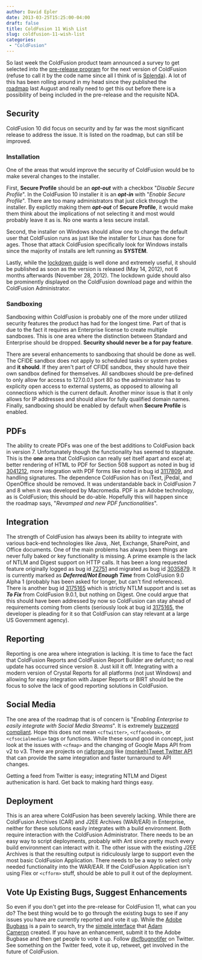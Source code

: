 ```yaml
---
author: David Epler
date: 2013-03-25T15:25:00-04:00
draft: false
title: ColdFusion 11 Wish List
slug: coldfusion-11-wish-list
categories:
 - "ColdFusion"
---
```


So last week the ColdFusion product team announced a survey to get selected into the [pre-release program](http://blogs.coldfusion.com/post.cfm/pre-release-for-coldfusion-splendor) for the next version of ColdFusion (refuse to call it by the code name since all I think of is [Splenda](http://www.splenda.com/)). A lot of this has been rolling around in my head since they published the [roadmap](http://blogs.coldfusion.com/post.cfm/product-roadmap-for-coldfusion) last August and really need to get this out before there is a possibility of being included in the pre-release and the requisite NDA. 

<!--more-->

## Security

ColdFusion 10 did focus on security and by far was the most significant release to address the issue. It is listed on the roadmap, but can still be improved.

### Installation

One of the areas that would improve the security of ColdFusion would be to make several changes to the installer.
  
First, **Secure Profile** should be an **_opt-out_** with a checkbox "_Disable Secure Profile_". In the ColdFusion 10 installer it is an **_opt-in_** with "_Enable Secure Profile_". There are too many administrators that just click through the installer. By explictly making them **_opt-out_** of **Secure Profile**, it would make them think about the implications of not selecting it and most would probably leave it as is. No one wants a less secure install.
  
Second, the installer on Windows should allow one to change the default user that ColdFusion runs as just like the installer for Linux has done for ages. Those that attack ColdFusion specifically look for Windows installs since the majority of installs are left running as **SYSTEM**.
  
Lastly, while the [lockdown guide](https://www.adobe.com/content/dam/Adobe/en/products/coldfusion/pdfs/cf10/cf10-lockdown-guide.pdf) is well done and extremely useful, it should be published as soon as the version is released (May 14, 2012), not 6 months afterwards (November 28, 2012). The lockdown guide should also be prominently displayed on the ColdFusion download page and within the ColdFusion Administrator.

### Sandboxing

Sandboxing within ColdFusion is probably one of the more under utilized security features the product has had for the longest time. Part of that is due to the fact it requires an Enterprise license to create multiple sandboxes. This is one area where the distinction between Standard and Enterprise should be dropped. **Security should never be a for pay feature**.
  
There are several enhancements to sandboxing that should be done as well. The CFIDE sandbox does not apply to scheduled tasks or system probes and **it should**. If they aren't part of CFIDE sandbox, they should have their own sandbox defined for themselves. All sandboxes should be pre-defined to only allow for access to 127.0.0.1 port 80 so the administrator has to explicity open access to external systems, as opposed to allowing all connections which is the current default. Another minor issue is that it only allows for IP addresses and should allow for fully qualified domain names. Finally, sandboxing should be enabled by default when **Secure Profile** is enabled.

## PDFs

The ability to create PDFs was one of the best additions to ColdFusion back in version 7. Unfortunately though the functionality has seemed to stagnate. This is the **one** area that ColdFusion can really set itself apart and excel at; better rendering of HTML to PDF for Section 508 support as noted in bug id [3041212](https://bugbase.adobe.com/index.cfm?event=bug&id=3041212), more integration with PDF forms like noted in bug id [3117809](https://bugbase.adobe.com/index.cfm?event=bug&id=3117809), and handling signatures. The dependence ColdFusion has on iText, jPedal, and OpenOffice should be removed. It was understandable back in ColdFusion 7 and 8 when it was developed by Macromedia. PDF is an Adobe technology, as is ColdFusion; this should be do-able. Hopefully this will happen since the roadmap says, "_Revamped and new PDF functionalities_".

## Integration

The strength of ColdFusion has always been its ability to integrate with various back-end technologies like Java, .Net, Exchange, SharePoint, and Office documents. One of the main problems has always been things are never fully baked or key functionality is missing. A prime example is the lack of NTLM and Digest support on HTTP calls. It has been a long requested feature originally logged as bug id [72751](http://www.elliottsprehn.com/cfbugs/bugs/72751) and migrated as bug id [3035879](https://bugbase.adobe.com/index.cfm?event=bug&id=3035879). It is currently marked as **_Deferred/Not Enough Time_** from ColdFusion 9.0 Alpha 1 (probably has been asked for longer, but can't find references). There is another bug id [3175165](https://bugbase.adobe.com/index.cfm?event=bug&id=3175165) which is strictly NTLM support and is set as **_To Fix_** from ColdFusion 9.0.1, but nothing on Digest. One could argue that this should have been addressed by now so ColdFusion can stay ahead of requirements coming from clients (seriously look at bug id [3175165](https://bugbase.adobe.com/index.cfm?event=bug&id=3175165), the developer is pleading for it so that ColdFusion can stay relevant at a large US Government agency).

## Reporting

Reporting is one area where integration is lacking. It is time to face the fact that ColdFusion Reports and ColdFusion Report Builder are defunct; no real update has occurred since version 8. Just kill it off. Integrating with a modern version of Crystal Reports for all platforms (not just Windows) and allowing for easy integration with Jasper Reports or BIRT should be the focus to solve the lack of good reporting solutions in ColdFusion.

## Social Media

The one area of the roadmap that is of concern is "_Enabling Enterprise to easily integrate with Social Media Streams_". It is extremely [buzzword compliant](http://www.buzzphraser.com). Hope this does not mean `<cftwitter>`, `<cffacebook>`, or `<cfsocialmedia>` tags or functions. While these sound good in concept, just look at the issues with `<cfmap>` and the changing of Google Maps API from v2 to v3. There are projects on [riaforge.org](http://www.riaforge.org) like [(monkeh)Tweet Twitter API](http://monkehtweet.riaforge.org) that can provide the same integration and faster turnaround to API changes. 
  
Getting a feed from Twitter is easy; integrating NTLM and Digest authenication is hard. Get back to making hard things easy.

## Deployment

This is an area where ColdFusion has been severely lacking. While there are ColdFusion Archives (CAR) and J2EE Archives (WAR/EAR) in Enterprise, neither for these solutions easily integrates with a build environment. Both require interaction with the ColdFusion Administrator. There needs to be an easy way to script deployments, probably with Ant since pretty much every build environment can interact with it. The other issue with the existing J2EE Archives is that the resulting output is ridiculously large to support even the most basic ColdFusion Application. There needs to be a way to select only needed functionality into the WAR/EAR. If the ColdFusion Application isn't using Flex or `<cfform>` stuff, should be able to pull it out of the deployment.

## Vote Up Existing Bugs, Suggest Enhancements

So even if you don't get into the pre-release for ColdFusion 11, what can you do? The best thing would be to go through the existing bugs to see if any issues you have are currently reported and vote it up. While the [Adobe Bugbass](https://bugbase.adobe.com/index.cfm?event=search) is a pain to search, try the [simple interface](http://adamcameroncoldfusion.cfmldeveloper.com/cfbugs/search.html) that [Adam Cameron](http://adamcameroncoldfusion.blogspot.com) created. If you have an enhancement, submit it to the Adobe Bugbase and then get people to vote it up. Follow [@cfbugnotifer](https://twitter.com/cfbugnotifier) on Twitter. See something on the Twitter feed, vote it up, retweet, get involved in the future of ColdFusion.
